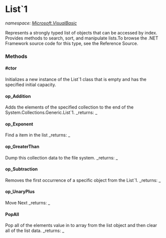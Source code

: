 ﻿
# List`1
_namespace: [Microsoft.VisualBasic](N-Microsoft.VisualBasic.md)_

Represents a strongly typed list of objects that can be accessed by index. Provides
 methods to search, sort, and manipulate lists.To browse the .NET Framework source
 code for this type, see the Reference Source.

### Methods

#### #ctor
Initializes a new instance of the List`1 class that
 is empty and has the specified initial capacity.
#### op_Addition
Adds the elements of the specified collection to the end of the System.Collections.Generic.List`1.
_returns: _
#### op_Exponent
Find a item in the list
_returns: _
#### op_GreaterThan
Dump this collection data to the file system.
_returns: _
#### op_Subtraction
Removes the first occurrence of a specific object from the List`1.
_returns: _
#### op_UnaryPlus
Move Next
_returns: _
#### PopAll
Pop all of the elements value in to array from the list object and then clear all of the list data.
_returns: _



